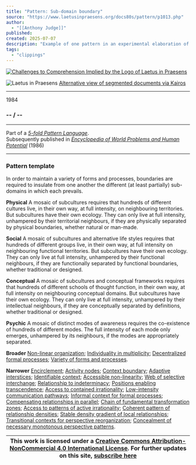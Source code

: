 ```yaml
---
title: "Pattern: Sub-domain boundary"
source: "https://www.laetusinpraesens.org/docs80s/pattern/p1013.php"
author:
  - "[[Anthony Judge]]"
published:
created: 2025-07-07
description: "Example of one pattern in an experimental elaboration of a 5-fold pattern language. This explores the parallel between patterns at the physical level, the social level, the conceptual level, and the psychic level in the light of an underlying template based on the insights of Christopher Alexander"
tags:
  - "clippings"
---
```

[![Challenges to Comprehension Implied by the Logo
of Laetus in Praesens](https://www.laetusinpraesens.org/common/images/achngcol.jpg "Challenges to Comprehension Implied by the Logo
of Laetus in Praesens")](https://www.laetusinpraesens.org/context/logo_laetus.php)

![Laetus in Praesens](https://www.laetusinpraesens.org/common/images/laetus_title2.png) [Alternative view of segmented documents via Kairos](https://kairos.laetusinpraesens.org/p1013_8_pat_h_1)

---

1984

### \-- / --

---

Part of a *[5-fold Pattern Language](https://www.laetusinpraesens.org/docs80s/84patlan.php)*.  
Subsequently published in *[Encyclopedia of World Problems and Human Potential](https://www.un-intelligible.org/projects/homeency.php)* (1986)

---

### Pattern template

In order to maintain a variety of forms and processes, boundaries are required to insulate from one another the different (at least partially) sub-domains in which each prevails.

**Physical** A mosaic of subcultures requires that hundreds of different cultures live, in their own way, at full intensity, on neighbouring territories. But subcultures have their own ecology. They can only live at full intensity, unhampered by their territorial neighbours, if they are physically separated by physical boundaries, whether natural or man-made.

**Social** A mosaic of subcultures and alternative life styles requires that hundreds of different groups live, in their own way, at full intensity on neighbouring functional territories. But subcultures have their own ecology. They can only live at full intensity, unhampered by their functional neighbours, if they are functionally separated by functional boundaries, whether traditional or designed.

**Conceptual** A mosaic of subcultures and conceptual frameworks requires that hundreds of different schools of thought function, in their own way, at full intensity on neighbouring conceptual domains. But subcultures have their own ecology. They can only live at full intensity, unhampered by their intellectual neighbours, if they are conceptually separated by definitions, whether traditional or designed.

**Psychic** A mosaic of distinct modes of awareness requires the co-existence of hundreds of different modes. The full intensity of each mode only emerges, unhampered by its neighbours, if the modes are appropriately separated.

**Broader** [Non-linear organization](https://www.laetusinpraesens.org/docs80s/pattern/p1007.php); [Individuality in multiplicity](https://www.laetusinpraesens.org/docs80s/pattern/p1012.php); [Decentralized formal processes](https://www.laetusinpraesens.org/docs80s/pattern/p1009.php); [Variety of forms and processes](https://www.laetusinpraesens.org/docs80s/pattern/p1008.php).

**Narrower** [Encirclement](https://www.laetusinpraesens.org/docs80s/pattern/p1017.php); [Activity nodes](https://www.laetusinpraesens.org/docs80s/pattern/p1030.php); [Context boundary](https://www.laetusinpraesens.org/docs80s/pattern/p1015.php); [Adaptive interstices](https://www.laetusinpraesens.org/docs80s/pattern/p1048.php); [Identifiable context](https://www.laetusinpraesens.org/docs80s/pattern/p1014.php); [Accessible non-linearity](https://www.laetusinpraesens.org/docs80s/pattern/p1060.php); [Web of selective interchange](https://www.laetusinpraesens.org/docs80s/pattern/p1019.php); [Relationship to indeterminacy](https://www.laetusinpraesens.org/docs80s/pattern/p1025.php); [Positions enabling transcendence](https://www.laetusinpraesens.org/docs80s/pattern/p1024.php); [Access to contained irrationality](https://www.laetusinpraesens.org/docs80s/pattern/p1071.php); [Low-intensity communication pathways](https://www.laetusinpraesens.org/docs80s/pattern/p1059.php); [Informal context for formal processes](https://www.laetusinpraesens.org/docs80s/pattern/p1041.php); [Compensating relationships in parallel](https://www.laetusinpraesens.org/docs80s/pattern/p1023.php); [Chain of fundamental transformation zones](https://www.laetusinpraesens.org/docs80s/pattern/p1042.php); [Access to patterns of active irrationality](https://www.laetusinpraesens.org/docs80s/pattern/p1064.php); [Coherent pattern of relationship densities](https://www.laetusinpraesens.org/docs80s/pattern/p1028.php); [Stable density gradient of local relationships](https://www.laetusinpraesens.org/docs80s/pattern/p1029.php); [Transitional contexts for perspective reorganization](https://www.laetusinpraesens.org/docs80s/pattern/p1084.php); [Concealment of necessary monotonous perspective patterns](https://www.laetusinpraesens.org/docs80s/pattern/p1097.php).

| This work is licensed under a [Creative Commons Attribution-NonCommercial 4.0 International License](http://creativecommons.org/licenses/by-nc/4.0/).  For further updates on this site, [subscribe here](https://laetusinpraesens.us19.list-manage.com/subscribe/post?u=1b1bc3aae057999099ff24455&id=4c64c53b45) |
| --- |